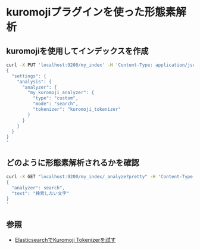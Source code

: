 # kuromojiプラグインを使った形態素解析




## kuromojiを使用してインデックスを作成


```sh
curl -X PUT 'localhost:9200/my_index' -H 'Content-Type: application/json' -d'
{
  "settings": {
    "analysis": {
      "analyzer": {
        "my_kuromoji_analyzer": {
          "type": "custom",
          "mode": "search",
          "tokenizer": "kuromoji_tokenizer"
        }
      }
    }
  }
}
'
```




## どのように形態素解析されるかを確認


```sh
curl -X GET "localhost:9200/my_index/_analyze?pretty" -H 'Content-Type: application/json' -d'
{
  "analyzer": search",
  "text": "検索したい文字"
}
'
```





## 参照

- [ElasticsearchでKuromoji Tokenizerを試す](http://pppurple.hatenablog.com/entry/2017/05/28/141143)


